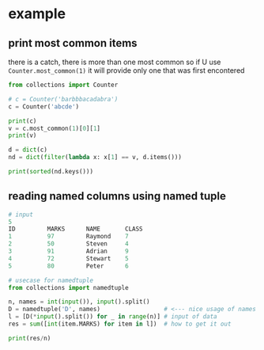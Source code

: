 # example

## print most common items 

there is a catch, there is more than one most common so if U use `Counter.most_common(1)` it will provide only one that was first encontered

```python
from collections import Counter

# c = Counter('barbbbacadabra')
c = Counter('abcde')

print(c)
v = c.most_common(1)[0][1]
print(v)

d = dict(c)
nd = dict(filter(lambda x: x[1] == v, d.items()))

print(sorted(nd.keys()))
```

## reading named columns using named tuple

```python
# input
5
ID         MARKS      NAME       CLASS
1          97         Raymond    7
2          50         Steven     4
3          91         Adrian     9
4          72         Stewart    5
5          80         Peter      6
```

```python
# usecase for namedtuple
from collections import namedtuple

n, names = int(input()), input().split()
D = namedtuple('D', names)                  # <--- nice usage of names
l = [D(*input().split()) for _ in range(n)] # input of data
res = sum([int(item.MARKS) for item in l])  # how to get it out

print(res/n)
```

